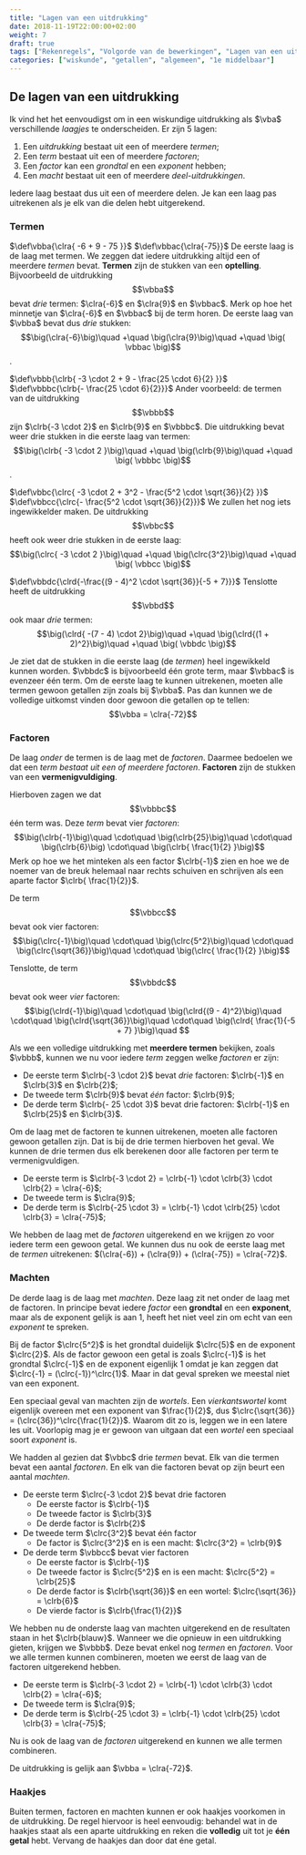 ```yaml
---
title: "Lagen van een uitdrukking"
date: 2018-11-19T22:00:00+02:00
weight: 7
draft: true
tags: ["Rekenregels", "Volgorde van de bewerkingen", "Lagen van een uitdrukking"]
categories: ["wiskunde", "getallen", "algemeen", "1e middelbaar"]
---
```

## De lagen van een uitdrukking
Ik vind het het eenvoudigst om in een wiskundige uitdrukking als $\vba$
verschillende *laagjes* te onderscheiden. Er zijn 5 lagen:

1. Een *uitdrukking* bestaat uit een of meerdere *termen*;
2. Een *term* bestaat uit een of meerdere *factoren*;
3. Een *factor* kan een *grondtal* en een *exponent* hebben;
4. Een *macht* bestaat uit een of meerdere *deel-uitdrukkingen*.

Iedere laag bestaat dus uit een of meerdere delen. Je kan een laag pas uitrekenen
als je elk van die delen hebt uitgerekend.

### Termen
$\def\vbba{\clra{ -6 + 9 - 75 }}$
$\def\vbbac{\clra{-75}}$
De eerste laag is de laag met termen. We zeggen dat iedere uitdrukking altijd
een of meerdere *termen* bevat. **Termen** zijn de stukken van een
**optelling**. Bijvoorbeeld de uitdrukking $$\vbba$$ bevat *drie* termen:
$\clra{-6}$ en $\clra{9}$ en $\vbbac$. Merk op hoe het minnetje van $\clra{-6}$
en $\vbbac$ bij de term horen. De eerste laag van $\vbba$ bevat dus *drie*
stukken:
$$\big(\clra{-6}\big)\quad
+\quad \big(\clra{9}\big)\quad
+\quad \big( \vbbac \big)$$.

$\def\vbbb{\clrb{ -3 \cdot 2 + 9 - \frac{25 \cdot 6}{2} }}$
$\def\vbbbc{\clrb{- \frac{25 \cdot 6}{2}}}$
Ander voorbeeld: de termen van de uitdrukking  $$\vbbb$$ zijn $\clrb{-3 \cdot
2}$ en $\clrb{9}$ en $\vbbbc$. Die uitdrukking bevat weer drie stukken in die
eerste laag van termen:
$$\big(\clrb{ -3 \cdot 2 }\big)\quad
+\quad \big(\clrb{9}\big)\quad
+\quad \big( \vbbbc \big)$$.

$\def\vbbc{\clrc{ -3 \cdot 2 + 3^2 - \frac{5^2 \cdot \sqrt{36}}{2} }}$
$\def\vbbcc{\clrc{- \frac{5^2 \cdot \sqrt{36}}{2}}}$
We zullen het nog iets ingewikkelder maken. De uitdrukking
$$\vbbc$$
heeft ook weer drie stukken in de eerste laag:
$$\big(\clrc{ -3 \cdot 2 }\big)\quad
+\quad \big(\clrc{3^2}\big)\quad
+\quad \big( \vbbcc \big)$$

$\def\vbbdc{\clrd{-\frac{(9 - 4)^2 \cdot \sqrt{36}}{-5 + 7}}}$
Tenslotte heeft de uitdrukking $$\vbbd$$ ook maar *drie* termen:
$$\big(\clrd{ -(7 - 4) \cdot 2}\big)\quad
+\quad \big(\clrd{(1 + 2)^2}\big)\quad
+\quad \big( \vbbdc \big)$$

Je ziet dat de stukken in die eerste laag (de *termen*) heel ingewikkeld
kunnen worden. $\vbbdc$ is bijvoorbeeld één grote term, maar
$\vbbac$ is evenzeer één term. Om de eerste laag te kunnen uitrekenen,
moeten alle termen gewoon getallen zijn zoals bij $\vbba$. Pas dan kunnen we de
volledige uitkomst vinden door gewoon die getallen op te tellen:
$$\vbba = \clra{-72}$$

### Factoren
De laag *onder* de termen is de laag met de *factoren*. Daarmee bedoelen we dat
een *term bestaat uit een of meerdere factoren*. **Factoren** zijn de stukken
van een **vermenigvuldiging**.

Hierboven zagen we dat $$\vbbbc$$ één term was. Deze *term*
bevat vier *factoren*:
$$\big(\clrb{-1}\big)\quad
\cdot\quad \big(\clrb{25}\big)\quad
\cdot\quad \big(\clrb{6}\big)
\cdot\quad \big(\clrb{ \frac{1}{2} }\big)$$
Merk op hoe we het minteken als een factor $\clrb{-1}$ zien en hoe we de noemer
van de breuk helemaal naar rechts schuiven en schrijven als een aparte factor
$\clrb{ \frac{1}{2}}$.

De term $$\vbbcc$$ bevat
ook vier factoren:
$$\big(\clrc{-1}\big)\quad
\cdot\quad \big(\clrc{5^2}\big)\quad
\cdot\quad \big(\clrc{\sqrt{36}}\big)\quad
\cdot\quad \big(\clrc{ \frac{1}{2} }\big)$$

Tenslotte, de term
$$\vbbdc$$
bevat ook weer *vier* factoren:
$$\big(\clrd{-1}\big)\quad
\cdot\quad \big(\clrd{(9 - 4)^2}\big)\quad
\cdot\quad \big(\clrd{\sqrt{36}}\big)\quad
\cdot\quad \big(\clrd{ \frac{1}{-5 + 7} }\big)\quad
$$

Als we een volledige uitdrukking met **meerdere termen** bekijken, zoals
$\vbbb$, kunnen we nu voor iedere *term* zeggen welke *factoren* er zijn:

* De eerste term $\clrb{-3 \cdot 2}$ bevat *drie* factoren: $\clrb{-1}$ en $\clrb{3}$ en
$\clrb{2}$;
* De tweede term $\clrb{9}$ bevat *één* factor: $\clrb{9}$;
* De derde term $\clrb{- 25 \cdot 3}$ bevat drie factoren: $\clrb{-1}$ en $\clrb{25}$
en $\clrb{3}$.

Om de laag met de factoren te
kunnen uitrekenen, moeten alle factoren gewoon getallen zijn. Dat is bij de
drie termen hierboven het geval. We kunnen de drie termen dus elk berekenen
door alle factoren per term te vermenigvuldigen.

* De eerste term is $\clrb{-3 \cdot 2} = \clrb{-1} \cdot \clrb{3} \cdot \clrb{2} =
\clra{-6}$;
* De tweede term is $\clra{9}$;
* De derde term is $\clrb{-25 \cdot 3} = \clrb{-1} \cdot \clrb{25} \cdot \clrb{3} =
\clra{-75}$;

We hebben de laag met de *factoren* uitgerekend en we krijgen zo voor iedere
term een gewoon getal. We kunnen dus nu ook de eerste laag met de *termen*
uitrekenen:
$(\clra{-6}) + (\clra{9}) + (\clra{-75}) = \clra{-72}$.

### Machten
De derde laag is de laag met *machten*. Deze laag zit net onder de laag met de
factoren. In principe bevat iedere *factor* een **grondtal** en een
**exponent**, maar als de exponent gelijk is aan $1$, heeft het niet veel zin
om echt van een *exponent* te spreken.

Bij de factor $\clrc{5^2}$ is het grondtal duidelijk $\clrc{5}$
en de exponent $\clrc{2}$. Als de factor gewoon een getal is zoals $\clrc{-1}$
is het grondtal $\clrc{-1}$ en de exponent eigenlijk $1$ omdat je kan zeggen
dat $\clrc{-1} = (\clrc{-1})^\clrc{1}$. Maar in dat geval spreken we meestal
niet van een exponent.

Een speciaal geval van machten zijn de *wortels*. Een *vierkantswortel* komt
eigenlijk overeen met een exponent van $\frac{1}{2}$, dus $\clrc{\sqrt{36}} =
(\clrc{36})^\clrc{\frac{1}{2}}$. Waarom dit zo is, leggen we in een latere les
uit. Voorlopig mag je er gewoon van uitgaan dat een *wortel* een speciaal soort
*exponent* is.

We hadden al gezien dat $\vbbc$ drie *termen* bevat. Elk van die termen bevat een
aantal *factoren*. En elk van die factoren bevat op zijn beurt een aantal
*machten*.

* De eerste term $\clrc{-3 \cdot 2}$ bevat drie factoren
    - De eerste factor is $\clrb{-1}$
    - De tweede factor is $\clrb{3}$
    - De derde factor is $\clrb{2}$
* De tweede term $\clrc{3^2}$ bevat één factor
    - De factor is $\clrc{3^2}$ en is een macht: $\clrc{3^2} = \clrb{9}$
* De derde term $\vbbcc$ bevat vier factoren
    - De eerste factor is $\clrb{-1}$ 
    - De tweede factor is $\clrc{5^2}$ en is een macht: $\clrc{5^2} = \clrb{25}$
    - De derde factor is $\clrb{\sqrt{36}}$ en een wortel:
    $\clrc{\sqrt{36}} = \clrb{6}$
    - De vierde factor is $\clrb{\frac{1}{2}}$

We hebben nu de onderste laag van machten uitgerekend en de resultaten staan in
het $\clrb{blauw}$. Wanneer we die opnieuw in een uitdrukking gieten, krijgen
we $\vbbb$. Deze bevat enkel nog *termen* en *factoren*. Voor we alle termen
kunnen combineren, moeten we eerst de laag van de factoren uitgerekend hebben.

* De eerste term is $\clrb{-3 \cdot 2} = \clrb{-1} \cdot \clrb{3} \cdot \clrb{2} =
\clra{-6}$;
* De tweede term is $\clra{9}$;
* De derde term is $\clrb{-25 \cdot 3} = \clrb{-1} \cdot \clrb{25} \cdot \clrb{3} =
\clra{-75}$;

Nu is ook de laag van de *factoren* uitgerekend en kunnen we alle termen
combineren.

De uitdrukking is gelijk aan $\vbba = \clra{-72}$.

### Haakjes
Buiten termen, factoren en machten kunnen er ook haakjes voorkomen in de
uitdrukking. De regel hiervoor is heel eenvoudig: behandel wat in de haakjes
staat als een aparte uitdrukking en reken die **volledig** uit tot je **één
getal** hebt. Vervang de haakjes dan door dat éne getal.
